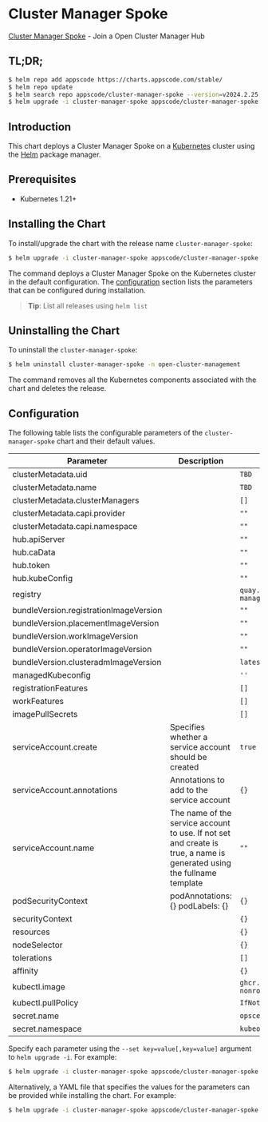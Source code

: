 # Cluster Manager Spoke

[Cluster Manager Spoke](https://github.com/kluster-manager/installer) - Join a Open Cluster Manager Hub

## TL;DR;

```bash
$ helm repo add appscode https://charts.appscode.com/stable/
$ helm repo update
$ helm search repo appscode/cluster-manager-spoke --version=v2024.2.25
$ helm upgrade -i cluster-manager-spoke appscode/cluster-manager-spoke -n open-cluster-management --create-namespace --version=v2024.2.25
```

## Introduction

This chart deploys a Cluster Manager Spoke on a [Kubernetes](http://kubernetes.io) cluster using the [Helm](https://helm.sh) package manager.

## Prerequisites

- Kubernetes 1.21+

## Installing the Chart

To install/upgrade the chart with the release name `cluster-manager-spoke`:

```bash
$ helm upgrade -i cluster-manager-spoke appscode/cluster-manager-spoke -n open-cluster-management --create-namespace --version=v2024.2.25
```

The command deploys a Cluster Manager Spoke on the Kubernetes cluster in the default configuration. The [configuration](#configuration) section lists the parameters that can be configured during installation.

> **Tip**: List all releases using `helm list`

## Uninstalling the Chart

To uninstall the `cluster-manager-spoke`:

```bash
$ helm uninstall cluster-manager-spoke -n open-cluster-management
```

The command removes all the Kubernetes components associated with the chart and deletes the release.

## Configuration

The following table lists the configurable parameters of the `cluster-manager-spoke` chart and their default values.

|               Parameter                |                                                      Description                                                       |                      Default                       |
|----------------------------------------|------------------------------------------------------------------------------------------------------------------------|----------------------------------------------------|
| clusterMetadata.uid                    |                                                                                                                        | <code>TBD</code>                                   |
| clusterMetadata.name                   |                                                                                                                        | <code>TBD</code>                                   |
| clusterMetadata.clusterManagers        |                                                                                                                        | <code>[]</code>                                    |
| clusterMetadata.capi.provider          |                                                                                                                        | <code>""</code>                                    |
| clusterMetadata.capi.namespace         |                                                                                                                        | <code>""</code>                                    |
| hub.apiServer                          |                                                                                                                        | <code>""</code>                                    |
| hub.caData                             |                                                                                                                        | <code>""</code>                                    |
| hub.token                              |                                                                                                                        | <code>""</code>                                    |
| hub.kubeConfig                         |                                                                                                                        | <code>""</code>                                    |
| registry                               |                                                                                                                        | <code>quay.io/open-cluster-management</code>       |
| bundleVersion.registrationImageVersion |                                                                                                                        | <code>""</code>                                    |
| bundleVersion.placementImageVersion    |                                                                                                                        | <code>""</code>                                    |
| bundleVersion.workImageVersion         |                                                                                                                        | <code>""</code>                                    |
| bundleVersion.operatorImageVersion     |                                                                                                                        | <code>""</code>                                    |
| bundleVersion.clusteradmImageVersion   |                                                                                                                        | <code>latest</code>                                |
| managedKubeconfig                      |                                                                                                                        | <code>''</code>                                    |
| registrationFeatures                   |                                                                                                                        | <code>[]</code>                                    |
| workFeatures                           |                                                                                                                        | <code>[]</code>                                    |
| imagePullSecrets                       |                                                                                                                        | <code>[]</code>                                    |
| serviceAccount.create                  | Specifies whether a service account should be created                                                                  | <code>true</code>                                  |
| serviceAccount.annotations             | Annotations to add to the service account                                                                              | <code>{}</code>                                    |
| serviceAccount.name                    | The name of the service account to use. If not set and create is true, a name is generated using the fullname template | <code>""</code>                                    |
| podSecurityContext                     | podAnnotations: {} podLabels: {}                                                                                       | <code>{}</code>                                    |
| securityContext                        |                                                                                                                        | <code>{}</code>                                    |
| resources                              |                                                                                                                        | <code>{}</code>                                    |
| nodeSelector                           |                                                                                                                        | <code>{}</code>                                    |
| tolerations                            |                                                                                                                        | <code>[]</code>                                    |
| affinity                               |                                                                                                                        | <code>{}</code>                                    |
| kubectl.image                          |                                                                                                                        | <code>ghcr.io/appscode/kubectl-nonroot:1.25</code> |
| kubectl.pullPolicy                     |                                                                                                                        | <code>IfNotPresent</code>                          |
| secret.name                            |                                                                                                                        | <code>opscenter-features-values</code>             |
| secret.namespace                       |                                                                                                                        | <code>kubeops</code>                               |


Specify each parameter using the `--set key=value[,key=value]` argument to `helm upgrade -i`. For example:

```bash
$ helm upgrade -i cluster-manager-spoke appscode/cluster-manager-spoke -n open-cluster-management --create-namespace --version=v2024.2.25 --set clusterMetadata.uid=TBD
```

Alternatively, a YAML file that specifies the values for the parameters can be provided while
installing the chart. For example:

```bash
$ helm upgrade -i cluster-manager-spoke appscode/cluster-manager-spoke -n open-cluster-management --create-namespace --version=v2024.2.25 --values values.yaml
```
